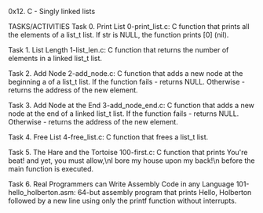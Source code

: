 0x12. C - Singly linked lists

TASKS/ACTIVITIES
Task 0. Print List
0-print_list.c: C function that prints all the elements of a list_t list.
If str is NULL, the function prints [0] (nil).

Task 1. List Length
1-list_len.c: C function that returns the number of elements in a linked list_t list.

Task 2. Add Node
2-add_node.c: C function that adds a new node at the beginning a of a list_t list.
If the function fails - returns NULL.
Otherwise - returns the address of the new element. 

Task 3. Add Node at the End
3-add_node_end.c: C function that adds a new node at the end of a linked list_t list.
If the function fails - returns NULL.
Otherwise - returns the address of the new element. 

Task 4. Free List
4-free_list.c: C function that frees a list_t list.

Task 5. The Hare and the Tortoise
100-first.c: C function that prints You're beat! and yet, you must allow,\nI bore my house upon my back!\n before the main function is executed. 

Task 6. Real Programmers can Write Assembly Code in any Language
101-hello_holberton.asm: 64-but assembly program that prints Hello, Holberton followed by a new line using only the printf function without interrupts.

